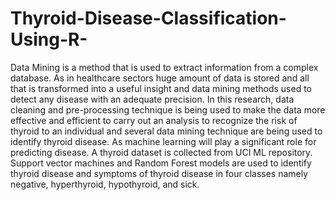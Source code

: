 # Thyroid-Disease-Classification-Using-R-
Data Mining is a method that is used to extract information from a complex database. As in healthcare sectors huge amount of data is stored and all that is transformed into a useful insight and data mining methods used to detect any disease with an adequate precision. In this research, data cleaning and pre-processing technique is being used to make the data more effective and efficient to carry out an analysis to recognize the risk of thyroid to an individual and several data mining technique are being used to identify thyroid disease. As machine learning will play a significant role for predicting disease. A thyroid dataset is collected from UCI ML repository. Support vector machines and Random Forest models are used to identify thyroid disease and symptoms of thyroid disease in four classes namely negative, hyperthyroid, hypothyroid, and sick.
